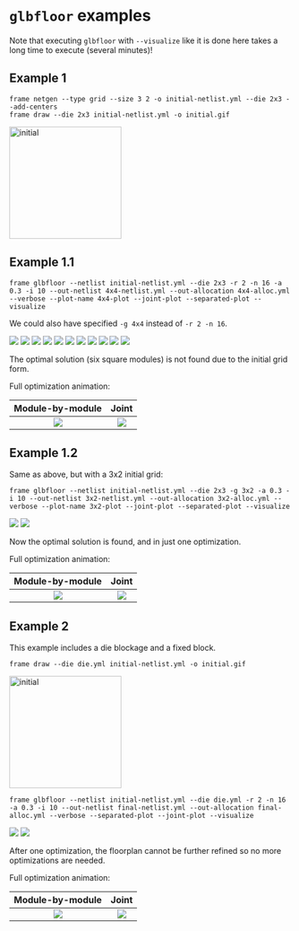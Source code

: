 # `glbfloor` examples

Note that executing `glbfloor` with `--visualize` like it is done here takes a long time to execute
(several minutes)!

## Example 1

```
frame netgen --type grid --size 3 2 -o initial-netlist.yml --die 2x3 --add-centers
frame draw --die 2x3 initial-netlist.yml -o initial.gif
```

<img src="1/initial.gif" style="width: 200px;" alt="initial"/>

## Example 1.1

```
frame glbfloor --netlist initial-netlist.yml --die 2x3 -r 2 -n 16 -a 0.3 -i 10 --out-netlist 4x4-netlist.yml --out-allocation 4x4-alloc.yml --verbose --plot-name 4x4-plot --joint-plot --separated-plot --visualize
```

We could also have specified `-g 4x4` instead of `-r 2 -n 16`.

![](1/4x4-plot-separated-0.png)
![](1/4x4-plot-separated-1.png)
![](1/4x4-plot-separated-2.png)
![](1/4x4-plot-separated-3.png)
![](1/4x4-plot-separated-4.png)
![](1/4x4-plot-separated-5.png)
![](1/4x4-plot-separated-6.png)
![](1/4x4-plot-separated-7.png)
![](1/4x4-plot-separated-8.png)
![](1/4x4-plot-separated-9.png)
![](1/4x4-plot-separated-10.png)


The optimal solution (six square modules) is not found due to the initial grid form.

Full optimization animation:

|              Module-by-module               |                  Joint                  |
|:-------------------------------------------:|:---------------------------------------:|
| ![](1/4x4-plot-separated-visualization.gif) | ![](1/4x4-plot-joint-visualization.gif) |


## Example 1.2

Same as above, but with a 3x2 initial grid:

```
frame glbfloor --netlist initial-netlist.yml --die 2x3 -g 3x2 -a 0.3 -i 10 --out-netlist 3x2-netlist.yml --out-allocation 3x2-alloc.yml --verbose --plot-name 3x2-plot --joint-plot --separated-plot --visualize
```

![](1/3x2-plot-separated-0.png)
![](1/3x2-plot-separated-1.png)

Now the optimal solution is found, and in just one optimization.

Full optimization animation:

|              Module-by-module               |                  Joint                  |
|:-------------------------------------------:|:---------------------------------------:|
| ![](1/3x2-plot-separated-visualization.gif) | ![](1/3x2-plot-joint-visualization.gif) |


## Example 2

This example includes a die blockage and a fixed block.

```
frame draw --die die.yml initial-netlist.yml -o initial.gif
```

<img src="2/initial.gif" style="width: 200px;" alt="initial"/>

```
frame glbfloor --netlist initial-netlist.yml --die die.yml -r 2 -n 16 -a 0.3 -i 10 --out-netlist final-netlist.yml --out-allocation final-alloc.yml --verbose --separated-plot --joint-plot --visualize
```

![](2/plot-separated-0.png)
![](2/plot-separated-1.png)

After one optimization, the floorplan cannot be further refined so no more optimizations are needed.

Full optimization animation:

|            Module-by-module             |                Joint                |
|:---------------------------------------:|:-----------------------------------:|
| ![](2/plot-separated-visualization.gif) | ![](2/plot-joint-visualization.gif) |

